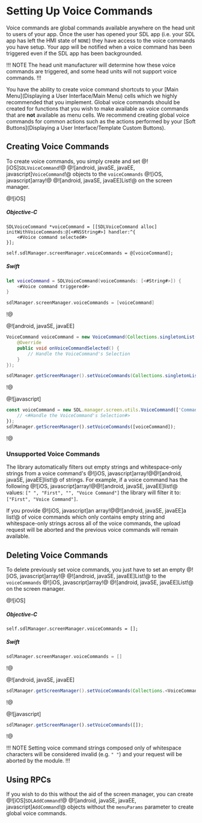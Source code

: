 # Setting Up Voice Commands
Voice commands are global commands available anywhere on the head unit to users of your app. Once the user has opened your SDL app (i.e. your SDL app has left the HMI state of `NONE`) they have access to the voice commands you have setup. Your app will be notified when a voice command has been triggered even if the SDL app has been backgrounded.

!!! NOTE
The head unit manufacturer will determine how these voice commands are triggered, and some head units will not support voice commands.
!!!

You have the ability to create voice command shortcuts to your [Main Menu](Displaying a User Interface/Main Menu) cells which we highly recommended that you implement. Global voice commands should be created for functions that you wish to make available as voice commands that are **not** available as menu cells. We recommend creating global voice commands for common actions such as the actions performed by your [Soft Buttons](Displaying a User Interface/Template Custom Buttons).


## Creating Voice Commands
To create voice commands, you simply create and set @![iOS]`SDLVoiceCommand`!@ @![android, javaSE, javaEE, javascript]`VoiceCommand`!@ objects to the `voiceCommands`  @![iOS, javascript]array!@ @![android, javaSE, javaEE]List!@ on the screen manager.

@![iOS]
##### Objective-C
```objc
SDLVoiceCommand *voiceCommand = [[SDLVoiceCommand alloc] initWithVoiceCommands:@[<#NSString#>] handler:^{
    <#Voice command selected#>
}];

self.sdlManager.screenManager.voiceCommands = @[voiceCommand];
```

##### Swift
```swift
let voiceCommand = SDLVoiceCommand(voiceCommands: [<#String#>]) {
    <#Voice command triggered#>
}

sdlManager.screenManager.voiceCommands = [voiceCommand]
```
!@

@![android, javaSE, javaEE]
```java
VoiceCommand voiceCommand = new VoiceCommand(Collections.singletonList("Command One"), new VoiceCommandSelectionListener() {
    @Override
    public void onVoiceCommandSelected() {
        // Handle the VoiceCommand's Selection
    }
});

sdlManager.getScreenManager().setVoiceCommands(Collections.singletonList(voiceCommand));
```
!@

@![javascript]
```js
const voiceCommand = new SDL.manager.screen.utils.VoiceCommand(['Command One'], function () {
    // <#Handle the VoiceCommand's Selection#>
});
sdlManager.getScreenManager().setVoiceCommands([voiceCommand]);
```
!@

### Unsupported Voice Commands
The library automatically filters out empty strings and whitespace-only strings from a voice command's @![iOS, javascript]array!@@![android, javaSE, javaEE]list!@ of strings. For example, if a voice command has the following @![iOS, javascript]array!@@![android, javaSE, javaEE]list!@ values: `[" ", "First", "", "Voice Command"]` the library will filter it to: `["First", "Voice Command"]`.

If you provide @![iOS, javascript]an array!@@![android, javaSE, javaEE]a list!@ of voice commands which only contains empty string and whitespace-only strings across all of the voice commands, the upload request will be aborted and the previous voice commands will remain available.

## Deleting Voice Commands
To delete previously set voice commands, you just have to set an empty @![iOS, javascript]array!@ @![android, javaSE, javaEE]List!@ to the `voiceCommands` @![iOS, javascript]array!@ @![android, javaSE, javaEE]List!@ on the screen manager.

@![iOS]
##### Objective-C
```objc
self.sdlManager.screenManager.voiceCommands = [];
```

##### Swift
```swift
sdlManager.screenManager.voiceCommands = []
```
!@

@![android, javaSE, javaEE]
```java
sdlManager.getScreenManager().setVoiceCommands(Collections.<VoiceCommand>emptyList());
```
!@

@![javascript]
```js
sdlManager.getScreenManager().setVoiceCommands([]);
```
!@

!!! NOTE
Setting voice command strings composed only of whitespace characters will be considered invalid (e.g.  `" "`) and your request will be aborted by the module.
!!!

## Using RPCs
If you wish to do this without the aid of the screen manager, you can create @![iOS]`SDLAddCommand`!@ @![android, javaSE, javaEE, javascript]`AddCommand`!@ objects without the `menuParams` parameter to create global voice commands.
